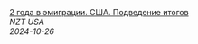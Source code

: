 <!--2024-10-26 16:00:51-->
<div class="yb">
  <a class="nodecor" href="/posts.html?rabota/2_goda_v_emigracii_ssha_podvedenie_itogov">
    <img class="preview" data-videoid="p2if6SBgLDM" src="https://i1.ytimg.com/vi/p2if6SBgLDM/hqdefault.jpg" align="middle" alt="">
  </a>
  <div class="inlbl text">
    <a class="nodecor" href="/posts.html?rabota/2_goda_v_emigracii_ssha_podvedenie_itogov">2 года в эмиграции. США. Подведение итогов</a><br>
    <i class="smaller2">NZT USA</i><br>
    <i class="smaller3">2024-10-26</i>
  </div>
</div>
